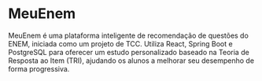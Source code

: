 # MeuEnem
MeuEnem é uma plataforma inteligente de recomendação de questões do ENEM, iniciada como um projeto de TCC. Utiliza React, Spring Boot e PostgreSQL para oferecer um estudo personalizado baseado na Teoria de Resposta ao Item (TRI), ajudando os alunos a melhorar seu desempenho de forma progressiva. 
